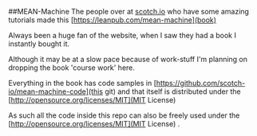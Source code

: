 ##MEAN-Machine
The people over at [scotch.io](scotch.io) who have some amazing tutorials made this [https://leanpub.com/mean-machine](book)

Always been a huge fan of the website, when I saw they had a book I instantly bought it.

Although it may be at a slow pace because of work-stuff I'm planning on dropping the book 'course work' here.

Everything in the book has code samples in [https://github.com/scotch-io/mean-machine-code](this git) and that itself is distributed under the [http://opensource.org/licenses/MIT](MIT License)

As such all the code inside this repo can also be freely used under the [http://opensource.org/licenses/MIT](MIT License) .
